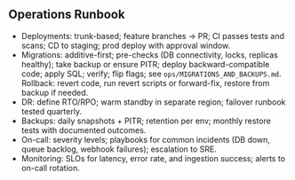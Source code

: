 ## Operations Runbook

- Deployments: trunk-based; feature branches → PR; CI passes tests and scans; CD to staging; prod deploy with approval window.
- Migrations: additive-first; pre-checks (DB connectivity, locks, replicas healthy); take backup or ensure PITR; deploy backward-compatible code; apply SQL; verify; flip flags; see `ops/MIGRATIONS_AND_BACKUPS.md`. Rollback: revert code, run revert scripts or forward-fix, restore from backup if needed.
- DR: define RTO/RPO; warm standby in separate region; failover runbook tested quarterly.
- Backups: daily snapshots + PITR; retention per env; monthly restore tests with documented outcomes.
- On-call: severity levels; playbooks for common incidents (DB down, queue backlog, webhook failures); escalation to SRE.
- Monitoring: SLOs for latency, error rate, and ingestion success; alerts to on-call rotation.